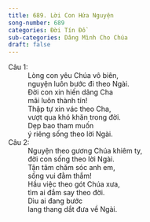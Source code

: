 ```yaml
---
title: 689. Lời Con Hứa Nguyện
song-number: 689
categories: Đời Tín Đồ
sub-categories: Dâng Mình Cho Chúa
draft: false
---
```

<dl><dt>Câu 1:</dt><dd data-verse="1">Lòng con yêu Chúa vô biên, <br/>nguyện luôn bước đi theo Ngài. <br/>Đời con xin hiến dâng Cha <br/>mãi luôn thành tín! <br/>Thập tự xin vác theo Cha, <br/>vượt qua khó khăn trong đời. <br/>Dẹp bao tham muốn <br/>ý riêng sống theo lời Ngài. </dd><dt>Câu 2:</dt><dd data-verse="2">Nguyện theo gương Chúa khiêm ty, <br/>đời con sống theo lời Ngài. <br/>Tận tâm chăm sóc anh em, <br/>sống vui đằm thắm! <br/>Hầu việc theo gót Chúa xưa, <br/>tìm ai đắm say theo đời. <br/>Dìu ai đang bước <br/>lang thang dắt đưa về Ngài. </dd></dl>